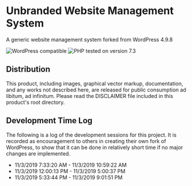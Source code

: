 # Unbranded Website Management System

A generic website management system forked from WordPress 4.9.8

![WordPress compatible](https://img.shields.io/badge/WordPress-compatible-0073aa.svg?style=flat-square)
![PHP tested on version 7.3](https://img.shields.io/badge/PHP-Tested%207.3-8892bf.svg?style=flat-square)

## Distribution

This product, including images, graphical vector markup, documentation, and any works not described here, are released for public consumption ad libitum, ad infinitum. Please read the DISCLAIMER file included in this product's root directory.

## Development Time Log

The following is a log of the development sessions for this project. It is recorded as encouragement to others in creating their own fork of WordPress, to show that it can be done in relatively short time if no major changes are implemented.

* 11/3/2019 7:33:20 AM - 11/3/2019 10:59:22 AM
* 11/3/2019 12:00:13 PM - 11/3/2019 5:00:37 PM
* 11/3/2019 5:33:44 PM - 11/3/2019 9:01:51 PM
